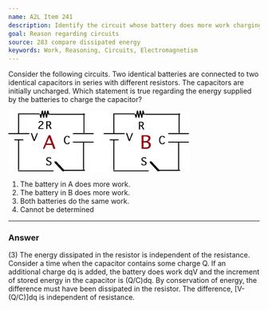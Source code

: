 ```yaml
---
name: A2L Item 241
description: Identify the circuit whose battery does more work charging a capacitor.
goal: Reason regarding circuits
source: 283 compare dissipated energy
keywords: Work, Reasoning, Circuits, Electromagnetism
---
```


Consider the following circuits.  Two identical batteries are connected
to two identical capacitors in series with different resistors.  The
capacitors are initially uncharged. Which statement is true regarding
the energy supplied by the batteries to charge the capacitor?

![Item241_fig1.gif](../images/Item241_fig1.gif)

1. The battery in A does more work.
2. The battery in B does more work.
3. Both batteries do the same work.
4. Cannot be determined



<hr/>

### Answer

(3) The energy dissipated in the resistor is independent of the
resistance. Consider a time when the capacitor contains some charge Q.
If an additional charge dq is added, the battery does work dqV and the
increment of stored energy in the capacitor is (Q/C)dq. By conservation
of energy, the difference must have been dissipated in the resistor. The
difference, [V-(Q/C)]dq is independent of resistance. 
